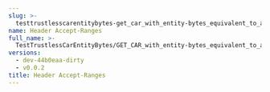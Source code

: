 ```yaml
---
slug: >-
  testtrustlesscarentitybytes-get_car_with_entity-bytes_equivalent_to_a_http_range_request_from_the_middle_of_a_file_to_the_end_(accept_header)-header_accept-ranges
name: Header Accept-Ranges
full_name: >-
  TestTrustlessCarEntityBytes/GET_CAR_with_entity-bytes_equivalent_to_a_HTTP_Range_Request_from_the_middle_of_a_file_to_the_end_(Accept_Header)/Header_Accept-Ranges
versions:
  - dev-44b0eaa-dirty
  - v0.0.2
title: Header Accept-Ranges
---
```


